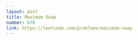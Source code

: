 ```yaml
---
layout: post
title: Maximum Swap
number: 670
link: https://leetcode.com/problems/maximum-swap
---
```

